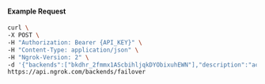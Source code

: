 <!-- Code generated for API Clients. DO NOT EDIT. -->

#### Example Request

```bash
curl \
-X POST \
-H "Authorization: Bearer {API_KEY}" \
-H "Content-Type: application/json" \
-H "Ngrok-Version: 2" \
-d '{"backends":["bkdhr_2fmmx1AScbihljqkDYObixuhEWN"],"description":"acme failover","metadata":"{\"environment\": \"staging\"}"}' \
https://api.ngrok.com/backends/failover
```
